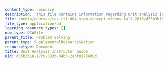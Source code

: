 ```yaml
---
content_type: resource
description: 'This file contains information regarding unit analysis instructor guide. '
file: /media/courses/res-tll-004-stem-concept-videos-fall-2013/d55b3b1817c5633b04b32a3f81736d0d_MITRES_TLL-004F13_UntGuide.pdf
file_type: application/pdf
learning_resource_types: []
ocw_type: OCWFile
parent_title: Problem Solving
parent_type: SupplementalResourceSection
resourcetype: Document
title: Unit Analysis Instructor Guide
uid: d55b3b18-17c5-633b-04b3-2a3f81736d0d
---
```

